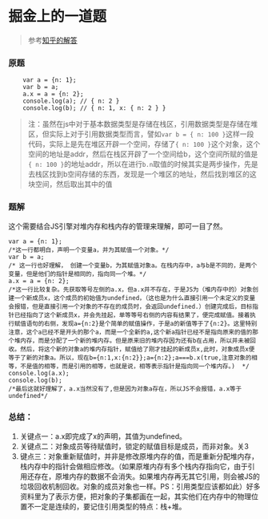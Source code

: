# 掘金上的一道题

> 参考[知乎的解答](https://www.zhihu.com/question/41220520)


### 原题

```
    var a = {n: 1};
    var b = a;
    a.x = a = {n: 2};
    console.log(a); // { n: 2 }
    console.log(b); // { n: 1, x: { n: 2 } }
```

> 注：虽然在js中对于基本数据类型是存储在栈区，引用数据类型是存储在堆区，但实际上对于引用数据类型而言，譬如`var b = { n: 100 }`这样一段代码，实际上是先在堆区开辟一个空间，存储了`{ n: 100 }`这个对象，这个空间的地址是addr，然后在栈区开辟了一个空间给b，这个空间所赋的值是`{ n: 100 }`的地址addr，所以在进行`b.n`取值的时候其实是两步操作，先是去栈区找到b空间存储的东西，发现是一个堆区的地址，然后找到堆区的这块空间，然后取出其中的值

### 题解

这个需要结合JS引擎对堆内存和栈内存的管理来理解，即可一目了然。

    var a = {n: 1};
    /*这一行都明白，声明一个变量a，并为其赋值一个对象。*/
    var b = a;
    /* 这一行也好理解， 创建一个变量b，为其赋值对象a。在栈内存中，a与b是不同的，是两个变量，但是他们的指针是相同的，指向同一个堆。*/
    a.x = a = {n: 2};
    /*这一行比较复杂。先获取等号左侧的a.x，但a.x并不存在，于是JS为（堆内存中的）对象创建一个新成员x，这个成员的初始值为undefined，（这也是为什么直接引用一个未定义的变量会报错，但是直接引用一个对象的不存在的成员时，会返回undefined.）创建完成后，目标指针已经指向了这个新成员x，并会先挂起，单等等号右侧的内容有结果了，便完成赋值。接着执行赋值语句的右侧，发现a={n:2}是个简单的赋值操作，于是a的新值等于了{n:2}。这里特别注意，这个a已经不是开头的那个a，而是一个全新的a,这个新a指针已经不是指向原来的值的那个堆内存，而是分配了一个新的堆内存。但是原来旧的堆内存因为还有b在占用，所以并未被回收。然后，将这个新的对象a的堆内存指针，赋值给了刚才挂起的新成员x,此时，对象成员x便等于了新的对象a。所以，现在b={n:1,x:{n:2}};a={n:2};a===b.x(true,注意对象的相等，不是值的相等，而是引用的相等，也就是说，相等表示指针是指向同一个堆内存。)  */
    console.log(a.x);
    console.log(b);
    /*最后这就好理解了，a.x当然没有了,但是因为对象a存在，所以JS不会报错，a.x等于undefined*/
    
### 总结：

1. 关键点一：a.x即完成了x的声明，其值为undefined。
2. 关键点二：对象成员等待赋值时，锁定的赋值目标是成员，而非对象。关3
3. 键点三：对象重新赋值时，并非是修改原堆内存的值，而是重新分配堆内存，栈内存中的指针会做相应修改。（如果原堆内存有多个栈内存指向它，由于引用还存在，原堆内存的数据不会消失。如果堆内存再无其它引用，则会被JS的垃圾回收机制回收。对象的成员对象也一样。PS：引用类型应该都如此）好多资料里为了表示方便，把对象的子集都画在一起，其实他们在内存中的物理位置不一定是连续的，要记住引用类型的特点：栈+堆。